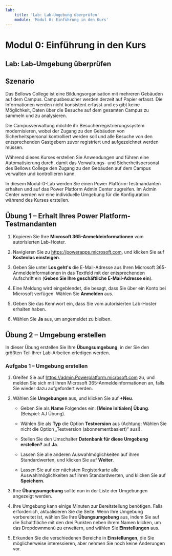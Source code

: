 ```yaml
---
lab:
    title: 'Lab: Lab-Umgebung überprüfen'
    module: 'Modul 0: Einführung in den Kurs'
---
```


Modul 0: Einführung in den Kurs
=================================

## Lab: Lab-Umgebung überprüfen

Szenario
--------

Das Bellows College ist eine Bildungsorganisation mit mehreren Gebäuden auf dem Campus. Campusbesucher werden derzeit auf Papier erfasst. Die Informationen werden nicht konsistent erfasst und es gibt keine Möglichkeit, Daten über die Besuche auf dem gesamten Campus zu sammeln und zu analysieren.

Die Campusverwaltung möchte ihr Besucherregistrierungssystem modernisieren, wobei der Zugang zu den Gebäuden von Sicherheitspersonal kontrolliert werden soll und alle Besuche von den entsprechenden Gastgebern zuvor registriert und aufgezeichnet werden müssen.

Während dieses Kurses erstellen Sie Anwendungen und führen eine Automatisierung durch, damit das Verwaltungs- und Sicherheitspersonal des Bellows College den Zugang zu den Gebäuden auf dem Campus verwalten und kontrollieren kann.

In diesem Modul-0-Lab werden Sie einen Power Platform-Testmandanten erhalten und auf das Power Platform Admin Center zugreifen. Im Admin Center werden wir eine individuelle Umgebung für die Konfiguration während des Kurses erstellen.

Übung 1 – Erhalt Ihres Power Platform-Testmandanten 
------------------------------------------

1. Kopieren Sie Ihre **Microsoft 365-Anmeldeinformationen** vom autorisierten Lab-Hoster.

2. Navigieren Sie zu <https://powerapps.microsoft.com>, und klicken Sie auf **Kostenlos einsteigen**.

3. Geben Sie unter **Los geht's** die E-Mail-Adresse aus Ihren Microsoft 365-Anmeldeinformationen in das Textfeld mit der entsprechenden Aufschrift ein (**Geben Sie Ihre geschäftliche E-Mail-Adresse ein**).

4. Eine Meldung wird eingeblendet, die besagt, dass Sie über ein Konto bei Microsoft verfügen. Wählen Sie **Anmelden** aus.

5. Geben Sie das Kennwort ein, dass Sie vom autorisierten Lab-Hoster erhalten haben. 

6. Wählen Sie **Ja** aus, um angemeldet zu bleiben.


Übung 2 – Umgebung erstellen 
------------------------------------------

In dieser Übung erstellen Sie Ihre **Übungsumgebung**, in der Sie den größten Teil Ihrer Lab-Arbeiten erledigen werden.

### Aufgabe 1 – Umgebung erstellen

1.  Greifen Sie auf <https://admin.Powerplatform.microsoft.com> zu, und melden Sie sich mit Ihren Microsoft 365-Anmeldeinformationen an, falls Sie wieder dazu aufgefordert werden.

2. Wählen Sie **Umgebungen** aus, und klicken Sie auf **+Neu**.

    - Geben Sie als **Name** Folgendes ein: **[Meine Initialen] Übung**. (Beispiel: AJ Übung).
    
    - Wählen Sie als **Typ** die Option **Testversion** aus (Achtung: Wählen Sie nicht die Option „Testversion (abonnementbasiert)“ aus!).
    
    - Stellen Sie den Umschalter **Datenbank für diese Umgebung erstellen?** auf **Ja**.
    
    - Lassen Sie alle anderen Auswahlmöglichkeiten auf ihren Standardwerten, und klicken Sie auf **Weiter**.
    
    - Lassen Sie auf der nächsten Registerkarte alle Auswahlmöglichkeiten auf ihren Standardwerten, und klicken Sie auf **Speichern**.

3. Ihre **Übungsumgebung** sollte nun in der Liste der Umgebungen angezeigt werden. 

4. Ihre Umgebung kann einige Minuten zur Bereitstellung benötigen. Falls erforderlich, aktualisieren Sie die Seite. Wenn Ihre Umgebung vorbereitet ist, wählen Sie Ihre **Übungsumgebung** aus, indem Sie auf die Schaltfläche mit den drei Punkten neben ihrem Namen klicken, um das Dropdownmenü zu erweitern, und wählen Sie **Einstellungen** aus. 

5.  Erkunden Sie die verschiedenen Bereiche in **Einstellungen**, die Sie möglicherweise interessieren, aber nehmen Sie noch keine Änderungen vor. 
